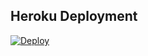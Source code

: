 ## Heroku Deployment
[![Deploy](https://www.herokucdn.com/deploy/button.svg)](https://heroku.com/deploy?template=https://github.com/Hesenovhuseyn/Nnnn)